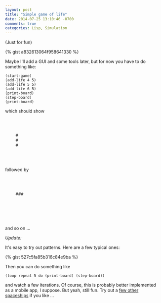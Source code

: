 ```yaml
---
layout: post
title: "Simple game of life"
date: 2014-07-25 13:10:46 -0700
comments: true
categories: Lisp, Simulation
---
```


(Just for fun)

{% gist a832613064f958641330 %}

Maybe I'll add a GUI and some tools later, but for now you have to do something like:

```
(start-game)
(add-life 4 5)
(add-life 5 5)
(add-life 6 5)
(print-board)
(step-board)
(print-board)
```

which should show

<pre>



    #
    #
    #



</pre>

followed by

<pre>



    ###





</pre>

and so on ...

_Update:_

It's easy to try out patterns. Here are a few typical ones:

{% gist 527c5fa85b316c84e9ba %}

Then you can do something like

```
(loop repeat 5 do (print-board) (step-board))
```

and watch a few iterations. Of course, this is probably better implemented as a mobile app, I suppose. But yeah, still fun. Try out a [few other spaceships](http://wwwhomes.uni-bielefeld.de/achim/moving.html) if you like ...